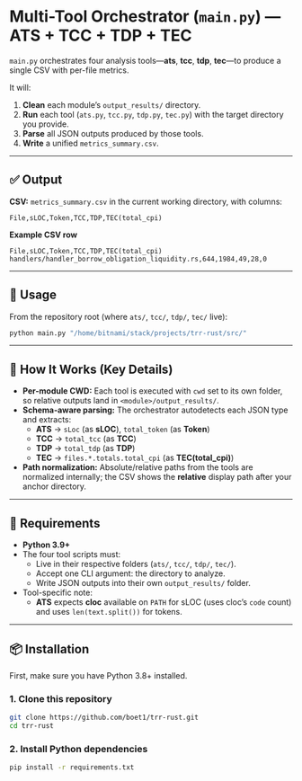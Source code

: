 # Multi-Tool Orchestrator (`main.py`) — ATS + TCC + TDP + TEC

`main.py` orchestrates four analysis tools—**ats**, **tcc**, **tdp**, **tec**—to produce a single CSV with per-file metrics.

It will:
1. **Clean** each module’s `output_results/` directory.
2. **Run** each tool (`ats.py`, `tcc.py`, `tdp.py`, `tec.py`) with the target directory you provide.
3. **Parse** all JSON outputs produced by those tools.
4. **Write** a unified `metrics_summary.csv`.

---

## ✅ Output

**CSV:** `metrics_summary.csv` in the current working directory, with columns:
```
File,sLOC,Token,TCC,TDP,TEC(total_cpi)
```

**Example CSV row**
```
File,sLOC,Token,TCC,TDP,TEC(total_cpi)
handlers/handler_borrow_obligation_liquidity.rs,644,1984,49,28,0
```

---

## 🚀 Usage

From the repository root (where `ats/`, `tcc/`, `tdp/`, `tec/` live):

```bash
python main.py "/home/bitnami/stack/projects/trr-rust/src/"
```

---

## 🔧 How It Works (Key Details)

- **Per-module CWD:** Each tool is executed with `cwd` set to its own folder, so relative outputs land in `<module>/output_results/`.
- **Schema-aware parsing:** The orchestrator autodetects each JSON type and extracts:
  - **ATS** → `sLoc` (as **sLOC**), `total_token` (as **Token**)
  - **TCC** → `total_tcc` (as **TCC**)
  - **TDP** → `total_tdp` (as **TDP**)
  - **TEC** → `files.*.totals.total_cpi` (as **TEC(total_cpi)**)
- **Path normalization:** Absolute/relative paths from the tools are normalized internally; the CSV shows the **relative** display path after your anchor directory.

---

## 🧩 Requirements

- **Python 3.9+**
- The four tool scripts must:
  - Live in their respective folders (`ats/`, `tcc/`, `tdp/`, `tec/`).
  - Accept one CLI argument: the directory to analyze.
  - Write JSON outputs into their own `output_results/` folder.
- Tool-specific note:
  - **ATS** expects **cloc** available on `PATH` for sLOC (uses cloc’s `code` count) and uses `len(text.split())` for tokens.

---

## 📦 Installation

First, make sure you have Python 3.8+ installed.

### 1. Clone this repository

```bash
git clone https://github.com/boet1/trr-rust.git
cd trr-rust
```

### 2. Install Python dependencies

```bash
pip install -r requirements.txt
```


